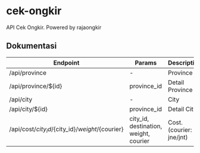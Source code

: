 # cek-ongkir
API Cek Ongkir. Powered by rajaongkir

## Dokumentasi
| Endpoint                                                         | Params                                | Description              |
|------------------------------------------------------------------|---------------------------------------|--------------------------|
| /api/province                                                    | -                                     | Province                 |
| /api/province/${id}                                              | province_id                           | Detail Province          |
| /api/city                                                        | -                                     | City                     |
| /api/city/${id}                                                  | province_id                           | Detail City              |
| /api/cost/${city_id}/${city_id}/${weight}/${courier} | city_id, destination, weight, courier | Cost. (courier: jne/jnt) |
